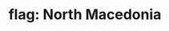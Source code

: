 ---
layout: smileys&emotion
title: "flag: North Macedonia"
emoji: flag_north_macedonia
permalink: 🇲🇰.html
image: assets/img/3moji/flag_north_macedonia.png
---